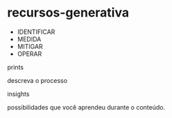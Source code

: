 # recursos-generativa

- IDENTIFICAR
- MEDIDA
- MITIGAR
- OPERAR
  

prints

descreva o processo

insights

possibilidades que você aprendeu durante o conteúdo.
